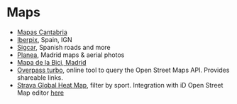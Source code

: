 # Maps
- [Mapas Cantabria](http://mapas.cantabria.es)
- [Iberpix](http://www.ign.es/iberpix2/visor/), Spain, IGN
- [Sigcar](http://beta.sigcar.es/), Spanish roads and more
- [Planea](http://www.madrid.org/cartografia/visorCartografia/html/visor.htm), Madrid maps & aerial photos
- [Mapa de la Bici, Madrid](http://madrid.maps.arcgis.com/apps/webappviewer/index.html?id=304e79ab11cb403cbd4469a60a48cdeb)
- [Overpass turbo](http://overpass-turbo.eu/), online tool to query the Open Street Maps API. Provides shareable links. 
- [Strava Global Heat Map](https://www.strava.com/heatmap#16.29/-3.62618/40.53345/hot/all), filter by sport. Integration with iD Open Street Map editor [here](http://strava.github.io/iD/)

